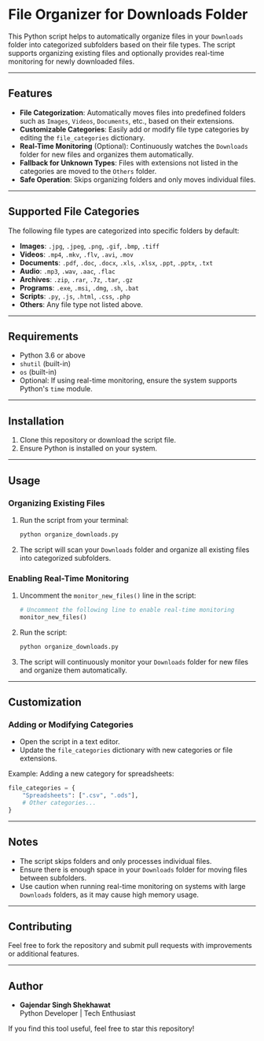 
# File Organizer for Downloads Folder

This Python script helps to automatically organize files in your `Downloads` folder into categorized subfolders based on their file types. The script supports organizing existing files and optionally provides real-time monitoring for newly downloaded files.

---

## Features

- **File Categorization**: Automatically moves files into predefined folders such as `Images`, `Videos`, `Documents`, etc., based on their extensions.
- **Customizable Categories**: Easily add or modify file type categories by editing the `file_categories` dictionary.
- **Real-Time Monitoring** (Optional): Continuously watches the `Downloads` folder for new files and organizes them automatically.
- **Fallback for Unknown Types**: Files with extensions not listed in the categories are moved to the `Others` folder.
- **Safe Operation**: Skips organizing folders and only moves individual files.

---

## Supported File Categories

The following file types are categorized into specific folders by default:

- **Images**: `.jpg`, `.jpeg`, `.png`, `.gif`, `.bmp`, `.tiff`
- **Videos**: `.mp4`, `.mkv`, `.flv`, `.avi`, `.mov`
- **Documents**: `.pdf`, `.doc`, `.docx`, `.xls`, `.xlsx`, `.ppt`, `.pptx`, `.txt`
- **Audio**: `.mp3`, `.wav`, `.aac`, `.flac`
- **Archives**: `.zip`, `.rar`, `.7z`, `.tar`, `.gz`
- **Programs**: `.exe`, `.msi`, `.dmg`, `.sh`, `.bat`
- **Scripts**: `.py`, `.js`, `.html`, `.css`, `.php`
- **Others**: Any file type not listed above.

---

## Requirements

- Python 3.6 or above
- `shutil` (built-in)
- `os` (built-in)
- Optional: If using real-time monitoring, ensure the system supports Python's `time` module.

---

## Installation

1. Clone this repository or download the script file.
2. Ensure Python is installed on your system.

---

## Usage

### Organizing Existing Files

1. Run the script from your terminal:
   ```bash
   python organize_downloads.py
   ```
2. The script will scan your `Downloads` folder and organize all existing files into categorized subfolders.

### Enabling Real-Time Monitoring

1. Uncomment the `monitor_new_files()` line in the script:
   ```python
   # Uncomment the following line to enable real-time monitoring
   monitor_new_files()
   ```
2. Run the script:
   ```bash
   python organize_downloads.py
   ```
3. The script will continuously monitor your `Downloads` folder for new files and organize them automatically.

---

## Customization

### Adding or Modifying Categories

- Open the script in a text editor.
- Update the `file_categories` dictionary with new categories or file extensions.

Example: Adding a new category for spreadsheets:
```python
file_categories = {
    "Spreadsheets": [".csv", ".ods"],
    # Other categories...
}
```

---

## Notes

- The script skips folders and only processes individual files.
- Ensure there is enough space in your `Downloads` folder for moving files between subfolders.
- Use caution when running real-time monitoring on systems with large `Downloads` folders, as it may cause high memory usage.

---

## Contributing

Feel free to fork the repository and submit pull requests with improvements or additional features.

---

## Author

- **Gajendar Singh Shekhawat**  
  Python Developer | Tech Enthusiast  

If you find this tool useful, feel free to star this repository!
